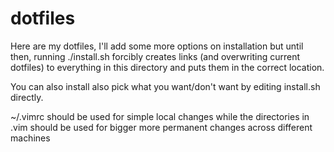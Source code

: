 # dotfiles

Here are my dotfiles, I'll add some more options on installation but until then,
running ./install.sh forcibly creates links (and overwriting current dotfiles)
to everything in this directory and puts them in the correct location.

You can also install also pick what you want/don't want by editing install.sh
directly.

~/.vimrc should be used for simple local changes while the directories in .vim should
be used for bigger more permanent changes across different machines
